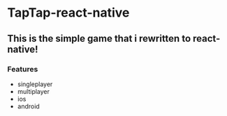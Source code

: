 # TapTap-react-native
## This is the simple game that i rewritten to react-native!
### Features
- singleplayer
- multiplayer
- ios
- android
